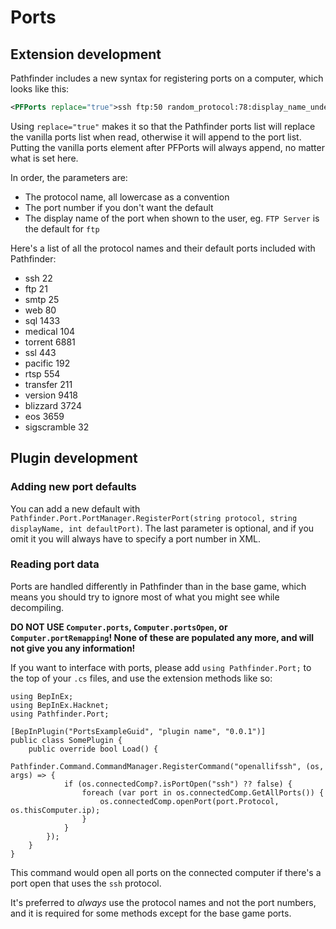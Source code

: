 # Ports

## Extension development

Pathfinder includes a new syntax for registering ports on a computer, which looks like this:
```XML
<PFPorts replace="true">ssh ftp:50 random_protocol:78:display_name_underscores_are_spaces</PFPorts>
```
Using `replace="true"` makes it so that the Pathfinder ports list will replace the vanilla ports list when read, otherwise it will append to the port list. Putting the vanilla ports element after PFPorts will always append, no matter what is set here.

In order, the parameters are:

- The protocol name, all lowercase as a convention
- The port number if you don't want the default
- The display name of the port when shown to the user, eg. `FTP Server` is the default for `ftp`

Here's a list of all the protocol names and their default ports included with Pathfinder:

- ssh 22
- ftp 21
- smtp 25
- web 80
- sql 1433
- medical 104
- torrent 6881
- ssl 443
- pacific 192
- rtsp 554
- transfer 211
- version 9418
- blizzard 3724
- eos 3659
- sigscramble 32

## Plugin development

### Adding new port defaults
You can add a new default with `Pathfinder.Port.PortManager.RegisterPort(string protocol, string displayName, int defaultPort)`. The last parameter is optional, and if you omit it you will always have to specify a port number in XML.

### Reading port data

Ports are handled differently in Pathfinder than in the base game, which means you should try to ignore most of what you might see while decompiling.

**DO NOT USE `Computer.ports`, `Computer.portsOpen`, or `Computer.portRemapping`! None of these are populated any more, and will not give you any information!**

If you want to interface with ports, please add `using Pathfinder.Port;` to the top of your `.cs` files, and use the extension methods like so:
```CSharp
using BepInEx;
using BepInEx.Hacknet;
using Pathfinder.Port;

[BepInPlugin("PortsExampleGuid", "plugin name", "0.0.1")]
public class SomePlugin {
    public override bool Load() {
        Pathfinder.Command.CommandManager.RegisterCommand("openallifssh", (os, args) => {
            if (os.connectedComp?.isPortOpen("ssh") ?? false) {
                foreach (var port in os.connectedComp.GetAllPorts()) {
                    os.connectedComp.openPort(port.Protocol, os.thisComputer.ip);
                }
            }
        });
    }
}
```
This command would open all ports on the connected computer if there's a port open that uses the  `ssh` protocol.

It's preferred to *always* use the protocol names and not the port numbers, and it is required for some methods except for the base game ports.
